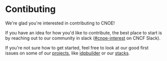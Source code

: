 # Contibuting

We're glad you're interested in contributing to CNOE!

If you have an idea for how you'd like to contribute, the best place to start is by reaching out to our community in slack ([#cnoe-interest](https://cloud-native.slack.com/archives/C05TN9WFN5S) on CNCF Slack).

If you're not sure how to get started, feel free to look at our good first issues on some of our [projects](https://github.com/cnoe-io), like [idpbuilder](https://github.com/cnoe-io/idpbuilder/issues?q=is%3Aissue%20state%3Aopen%20label%3A%22good%20first%20issue%22) or our [stacks](https://github.com/cnoe-io/stacks/issues?q=is%3Aissue%20state%3Aopen%20label%3A%22good%20first%20issue%22).
